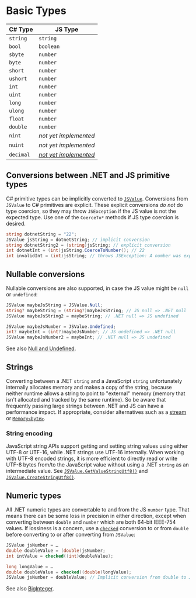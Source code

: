 # Basic Types

| C# Type  | JS Type  |
|----------|----------|
| `string` | `string` |
| `bool`   | `boolean`|
| `sbyte`  | `number` |
| `byte`   | `number` |
| `short`  | `number` |
| `ushort` | `number` |
| `int`    | `number` |
| `uint`   | `number` |
| `long`   | `number` |
| `ulong`  | `number` |
| `float`  | `number` |
| `double` | `number` |
| `nint`   | _not yet implemented_ |
| `nuint`  | _not yet implemented_ |
| `decimal`| [_not yet implemented_](https://github.com/microsoft/node-api-dotnet/issues/316) |

## Conversions between .NET and JS primitive types

C# primitive types can be implicitly converted to
[`JSValue`](../reference/dotnet/Microsoft.JavaScript.NodeApi/JSValue).
Conversions from `JSValue` to C# primitives are explicit. These explicit conversions _do not_ do
type coercion, so they may throw `JSException` if the JS value is not the expected type. Use
one of the `CoerceTo*` methods if JS type coercion is desired.

```C#
string dotnetString = "22";
JSValue jsString = dotnetString; // implicit conversion
string dotnetString2 = (string)jsString; // explicit conversion
int dotnetInt = (int)jsString.CoerceToNumber(); // 22
int invalidInt = (int)jsString; // throws JSException: A number was expected
```

## Nullable conversions

Nullable conversions are also supported, in case the JS value might be `null` or `undefined`:

```C#
JSValue maybeJsString = JSValue.Null;
string? maybeString = (string?)maybeJsString; // JS null => .NET null
JSValue maybeJsString2 = maybeString; // .NET null => JS undefined

JSValue maybeJsNumber = JSValue.Undefined;
int? maybeInt = (int?)maybeJsNumber; // JS undefined => .NET null
JSValue maybeJsNumber2 = maybeInt; // .NET null => JS undefined
```

See also [Null and Undefined](./null-undefined).

## Strings

Converting between a .NET `string` and a JavaScript `string` unfortunately internally allocates
memory and makes a copy of the string, because neither runtime allows a string to point to
"external" memory (memory that isn't allocated and tracked by the same runtime). So be aware that
frequently passing large strings between .NET and JS can have a performance impact. If appropriate,
consider alternatives such as a [stream](./streams) or
[`Memory<byte>`](./arrays-collections#typed-arrays).

### String encoding

JavaScript string APIs support getting and setting string values using either UTF-8 or UTF-16, while
.NET strings use UTF-16 internally. When working with UTF-8 encoded strings, it is more efficient
to directly read or write UTF-8 bytes from/to the JavaScript value without using a .NET `string`
as an intermediate value. See
[`JSValue.GetValueStringUtf8()`](./dotnet/Microsoft.JavaScript.NodeApi/JSValue/GetValueStringUtf8)
and [`JSValue.CreateStringUtf8()`](./dotnet/Microsoft.JavaScript.NodeApi/JSValue/CreateStringUtf8).

## Numeric types

All .NET numeric types are convertable to and from the JS `number` type. That means there can be
some loss in precision in either direction, except when converting between `double` and `number`
which are both 64-bit IEEE-754 values. If lossiness is a concern, use a
[`checked`](https://learn.microsoft.com/en-us/dotnet/csharp/language-reference/statements/checked-and-unchecked)
conversion to or from `double` before converting to or after converting from `JSValue`:

```C#
JSValue jsNumber = …
double doubleValue = (double)jsNumber;
int intValue = checked((int)doubleValue);
```

```C#
long longValue = …
double doubleValue = checked((double)longValue);
JSValue jsNumber = doubleValue; // Implicit conversion from double to JSValue.
```

See also [BigInteger](./other-types#biginteger).
